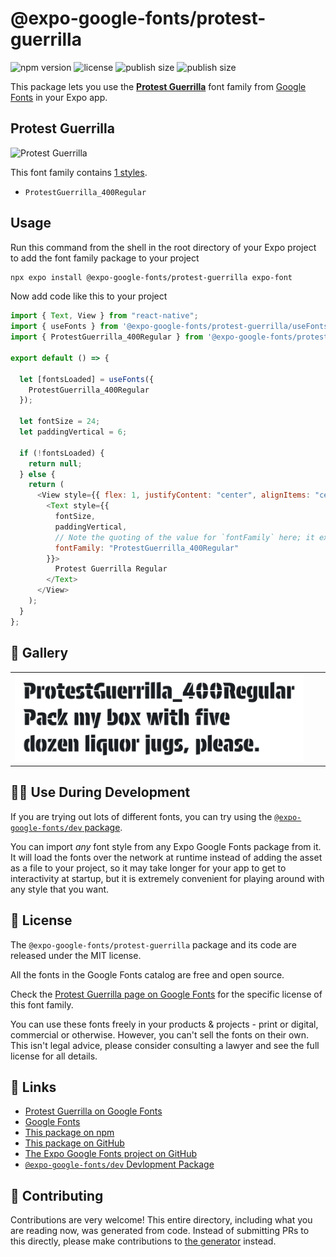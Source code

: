 # @expo-google-fonts/protest-guerrilla

![npm version](https://flat.badgen.net/npm/v/@expo-google-fonts/protest-guerrilla)
![license](https://flat.badgen.net/github/license/expo/google-fonts)
![publish size](https://flat.badgen.net/packagephobia/install/@expo-google-fonts/protest-guerrilla)
![publish size](https://flat.badgen.net/packagephobia/publish/@expo-google-fonts/protest-guerrilla)

This package lets you use the [**Protest Guerrilla**](https://fonts.google.com/specimen/Protest+Guerrilla) font family from [Google Fonts](https://fonts.google.com/) in your Expo app.

## Protest Guerrilla

![Protest Guerrilla](./font-family.png)

This font family contains [1 styles](#-gallery).

- `ProtestGuerrilla_400Regular`

## Usage

Run this command from the shell in the root directory of your Expo project to add the font family package to your project

```sh
npx expo install @expo-google-fonts/protest-guerrilla expo-font
```

Now add code like this to your project

```js
import { Text, View } from "react-native";
import { useFonts } from '@expo-google-fonts/protest-guerrilla/useFonts';
import { ProtestGuerrilla_400Regular } from '@expo-google-fonts/protest-guerrilla/400Regular';

export default () => {

  let [fontsLoaded] = useFonts({
    ProtestGuerrilla_400Regular
  });

  let fontSize = 24;
  let paddingVertical = 6;

  if (!fontsLoaded) {
    return null;
  } else {
    return (
      <View style={{ flex: 1, justifyContent: "center", alignItems: "center" }}>
        <Text style={{
          fontSize,
          paddingVertical,
          // Note the quoting of the value for `fontFamily` here; it expects a string!
          fontFamily: "ProtestGuerrilla_400Regular"
        }}>
          Protest Guerrilla Regular
        </Text>
      </View>
    );
  }
};
```

## 🔡 Gallery


||||
|-|-|-|
|![ProtestGuerrilla_400Regular](./400Regular/ProtestGuerrilla_400Regular.ttf.png)||||


## 👩‍💻 Use During Development

If you are trying out lots of different fonts, you can try using the [`@expo-google-fonts/dev` package](https://github.com/expo/google-fonts/tree/master/font-packages/dev#readme).

You can import _any_ font style from any Expo Google Fonts package from it. It will load the fonts over the network at runtime instead of adding the asset as a file to your project, so it may take longer for your app to get to interactivity at startup, but it is extremely convenient for playing around with any style that you want.


## 📖 License

The `@expo-google-fonts/protest-guerrilla` package and its code are released under the MIT license.

All the fonts in the Google Fonts catalog are free and open source.

Check the [Protest Guerrilla page on Google Fonts](https://fonts.google.com/specimen/Protest+Guerrilla) for the specific license of this font family.

You can use these fonts freely in your products & projects - print or digital, commercial or otherwise. However, you can't sell the fonts on their own. This isn't legal advice, please consider consulting a lawyer and see the full license for all details.

## 🔗 Links

- [Protest Guerrilla on Google Fonts](https://fonts.google.com/specimen/Protest+Guerrilla)
- [Google Fonts](https://fonts.google.com/)
- [This package on npm](https://www.npmjs.com/package/@expo-google-fonts/protest-guerrilla)
- [This package on GitHub](https://github.com/expo/google-fonts/tree/master/font-packages/protest-guerrilla)
- [The Expo Google Fonts project on GitHub](https://github.com/expo/google-fonts)
- [`@expo-google-fonts/dev` Devlopment Package](https://github.com/expo/google-fonts/tree/master/font-packages/dev)

## 🤝 Contributing

Contributions are very welcome! This entire directory, including what you are reading now, was generated from code. Instead of submitting PRs to this directly, please make contributions to [the generator](https://github.com/expo/google-fonts/tree/master/packages/generator) instead.
